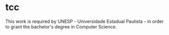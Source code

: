 # tcc

This work is required by UNESP - Universidade Estadual Paulista - in order to grant the bachelor's degree in Computer Science.
